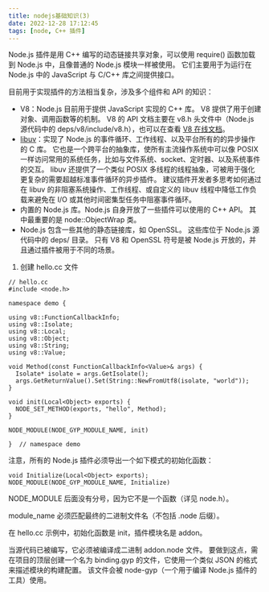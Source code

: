 ```yaml
---
title: nodejs基础知识(3)
date: 2022-12-28 17:12:45
tags: [node, C++ 插件]
---
```


Node.js 插件是用 C++ 编写的动态链接共享对象，可以使用 require() 函数加载到 Node.js 中，且像普通的 Node.js 模块一样被使用。 它们主要用于为运行在 Node.js 中的 JavaScript 与 C/C++ 库之间提供接口。

目前用于实现插件的方法相当复杂，涉及多个组件和 API 的知识：
- V8：Node.js 目前用于提供 JavaScript 实现的 C++ 库。 V8 提供了用于创建对象、调用函数等的机制。 V8 的 API 文档主要在 v8.h 头文件中（Node.js 源代码中的 deps/v8/include/v8.h），也可以在查看 [V8 在线文档](https://v8docs.nodesource.com/)。
- [libuv](https://github.com/libuv/libuv)：实现了 Node.js 的事件循环、工作线程、以及平台所有的的异步操作的 C 库。 它也是一个跨平台的抽象库，使所有主流操作系统中可以像 POSIX 一样访问常用的系统任务，比如与文件系统、socket、定时器、以及系统事件的交互。 libuv 还提供了一个类似 POSIX 多线程的线程抽象，可被用于强化更复杂的需要超越标准事件循环的异步插件。 建议插件开发者多思考如何通过在 libuv 的非阻塞系统操作、工作线程、或自定义的 libuv 线程中降低工作负载来避免在 I/O 或其他时间密集型任务中阻塞事件循环。
- 内置的 Node.js 库。Node.js 自身开放了一些插件可以使用的 C++ API。 其中最重要的是 node::ObjectWrap 类。
- Node.js 包含一些其他的静态链接库，如 OpenSSL。 这些库位于 Node.js 源代码中的 deps/ 目录。 只有 V8 和 OpenSSL 符号是被 Node.js 开放的，并且通过插件被用于不同的场景。

1. 创建 hello.cc 文件
```
// hello.cc
#include <node.h>

namespace demo {

using v8::FunctionCallbackInfo;
using v8::Isolate;
using v8::Local;
using v8::Object;
using v8::String;
using v8::Value;

void Method(const FunctionCallbackInfo<Value>& args) {
  Isolate* isolate = args.GetIsolate();
  args.GetReturnValue().Set(String::NewFromUtf8(isolate, "world"));
}

void init(Local<Object> exports) {
  NODE_SET_METHOD(exports, "hello", Method);
}

NODE_MODULE(NODE_GYP_MODULE_NAME, init)

}  // namespace demo
```
注意，所有的 Node.js 插件必须导出一个如下模式的初始化函数：
```
void Initialize(Local<Object> exports);
NODE_MODULE(NODE_GYP_MODULE_NAME, Initialize)
```
NODE_MODULE 后面没有分号，因为它不是一个函数（详见 node.h）。

module_name 必须匹配最终的二进制文件名（不包括 .node 后缀）。

在 hello.cc 示例中，初始化函数是 init，插件模块名是 addon。

当源代码已被编写，它必须被编译成二进制 addon.node 文件。 要做到这点，需在项目的顶层创建一个名为 binding.gyp 的文件，它使用一个类似 JSON 的格式来描述模块的构建配置。 该文件会被 node-gyp（一个用于编译 Node.js 插件的工具）使用。